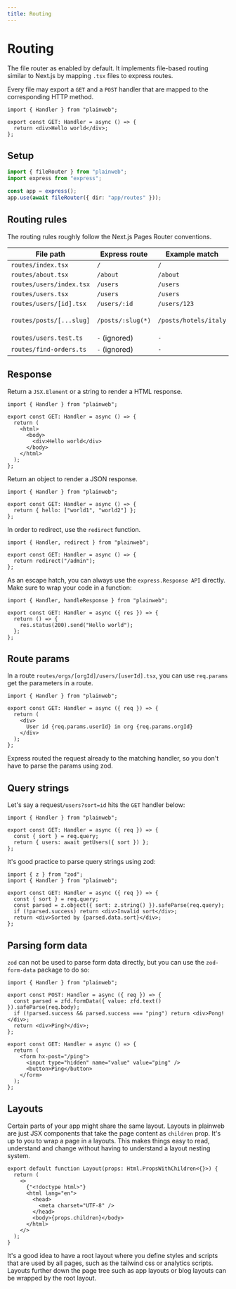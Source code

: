 ```yaml
---
title: Routing
---
```


# Routing

The file router as enabled by default. It implements file-based routing similar to Next.js by mapping `.tsx` files to express routes.

Every file may export a `GET` and a `POST` handler that are mapped to the corresponding HTTP method.

```tsx
import { Handler } from "plainweb";

export const GET: Handler = async () => {
  return <div>Hello world</div>;
};
```

## Setup

```typescript
import { fileRouter } from "plainweb";
import express from "express";

const app = express();
app.use(await fileRouter({ dir: "app/routes" }));
```

## Routing rules

The routing rules roughly follow the Next.js Pages Router conventions.

| File path                | Express route     | Example match         | Params                        |
| ------------------------ | ----------------- | --------------------- | ----------------------------- |
| `routes/index.tsx`       | `/`               | `/`                   |                               |
| `routes/about.tsx`       | `/about`          | `/about`              |                               |
| `routes/users/index.tsx` | `/users`          | `/users`              |                               |
| `routes/users.tsx`       | `/users`          | `/users`              |                               |
| `routes/users/[id].tsx`  | `/users/:id`      | `/users/123`          | `{id: 123}`                   |
| `routes/posts/[...slug]` | `/posts/:slug(*)` | `/posts/hotels/italy` | `{slug: ["hotels", "italy"]}` |
| `routes/users.test.ts`   | `-` (ignored)     | `-`                   |                               |
| `routes/find-orders.ts`  | `-` (ignored)     | `-`                   |                               |

## Response

Return a `JSX.Element` or a string to render a HTML response.

```tsx
import { Handler } from "plainweb";

export const GET: Handler = async () => {
  return (
    <html>
      <body>
        <div>Hello world</div>
      </body>
    </html>
  );
};
```

Return an object to render a JSON response.

```tsx
import { Handler } from "plainweb";

export const GET: Handler = async () => {
  return { hello: ["world1", "world2"] };
};
```

In order to redirect, use the `redirect` function.

```tsx
import { Handler, redirect } from "plainweb";

export const GET: Handler = async () => {
  return redirect("/admin");
};
```

As an escape hatch, you can always use the `express.Response API` directly. Make sure to wrap your code in a function:

```tsx
import { Handler, handleResponse } from "plainweb";

export const GET: Handler = async ({ res }) => {
  return () => {
    res.status(200).send("Hello world");
  };
};
```

## Route params

In a route `routes/orgs/[orgId]/users/[userId].tsx`, you can use `req.params` get the parameters in a route.

```tsx
import { Handler } from "plainweb";

export const GET: Handler = async ({ req }) => {
  return (
    <div>
      User id {req.params.userId} in org {req.params.orgId}
    </div>
  );
};
```

Express routed the request already to the matching handler, so you don't have to parse the params using zod.

## Query strings

Let's say a request`/users?sort=id` hits the `GET` handler below:

```tsx
import { Handler } from "plainweb";

export const GET: Handler = async ({ req }) => {
  const { sort } = req.query;
  return { users: await getUsers({ sort }) };
};
```

It's good practice to parse query strings using zod:

```tsx
import { z } from "zod";
import { Handler } from "plainweb";

export const GET: Handler = async ({ req }) => {
  const { sort } = req.query;
  const parsed = z.object({ sort: z.string() }).safeParse(req.query);
  if (!parsed.success) return <div>Invalid sort</div>;
  return <div>Sorted by {parsed.data.sort}</div>;
};
```

## Parsing form data

`zod` can not be used to parse form data directly, but you can use the `zod-form-data` package to do so:

```tsx
import { Handler } from "plainweb";

export const POST: Handler = async ({ req }) => {
  const parsed = zfd.formData({ value: zfd.text() }).safeParse(req.body);
  if (!parsed.success && parsed.success === "ping") return <div>Pong!</div>;
  return <div>Ping?</div>;
};

export const GET: Handler = async () => {
  return (
    <form hx-post="/ping">
      <input type="hidden" name="value" value="ping" />
      <button>Ping</button>
    </form>
  );
};
```

## Layouts

Certain parts of your app might share the same layout. Layouts in plainweb are just JSX components that take the page content as `children` prop. It's up to you to wrap a page in a layouts. This makes things easy to read, understand and change without having to understand a layout nesting system.

```tsx
export default function Layout(props: Html.PropsWithChildren<{}>) {
  return (
    <>
      {"<!doctype html>"}
      <html lang="en">
        <head>
          <meta charset="UTF-8" />
        </head>
        <body>{props.children}</body>
      </html>
    </>
  );
}
```

It's a good idea to have a root layout where you define styles and scripts that are used by all pages, such as the tailwind css or analytics scripts.
Layouts further down the page tree such as app layouts or blog layouts can be wrapped by the root layout.
